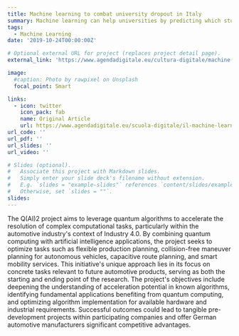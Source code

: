 ```yaml
---
title: Machine learning to combat university dropout in Italy
summary: Machine learning can help universities by predicting which students are at risk of dropping out, allowing institutions to take proactive measures to address this issue, which has serious economic and social consequences in Italy.
tags:
  - Machine Learning
date: '2019-10-24T00:00:00Z'

# Optional external URL for project (replaces project detail page).
external_link: 'https://www.agendadigitale.eu/cultura-digitale/machine-learning-cose-e-come-funziona/'

image:
  #caption: Photo by rawpixel on Unsplash
  focal_point: Smart

links:
  - icon: twitter
    icon_pack: fab
    name: Original Article
    url: https://www.agendadigitale.eu/scuola-digitale/il-machine-learning-contro-labbandono-universitario-ecco-come-funziona/
url_code: ''
url_pdf: ''
url_slides: ''
url_video: ''

# Slides (optional).
#   Associate this project with Markdown slides.
#   Simply enter your slide deck's filename without extension.
#   E.g. `slides = "example-slides"` references `content/slides/example-slides.md`.
#   Otherwise, set `slides = ""`.
slides: 
---
```


The Q(AI)2 project aims to leverage quantum algorithms to accelerate the resolution of complex computational tasks, particularly within the automotive industry's context of Industry 4.0. By combining quantum computing with artificial intelligence applications, the project seeks to optimize tasks such as flexible production planning, collision-free maneuver planning for autonomous vehicles, capacitive route planning, and smart mobility services. This initiative's unique approach lies in its focus on concrete tasks relevant to future automotive products, serving as both the starting and ending point of the research. The project's objectives include deepening the understanding of acceleration potential in known algorithms, identifying fundamental applications benefiting from quantum computing, and optimizing algorithm implementation for available hardware and industrial requirements. Successful outcomes could lead to tangible pre-development projects within participating companies and offer German automotive manufacturers significant competitive advantages.







